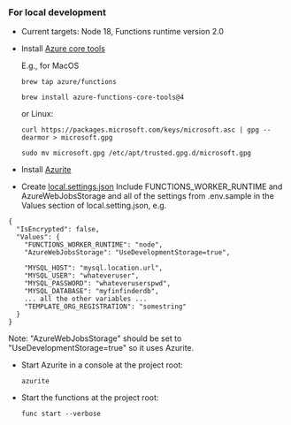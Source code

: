 ### For local development 

* Current targets:  Node 18, Functions runtime version 2.0


* Install [Azure core tools](https://learn.microsoft.com/en-us/azure/azure-functions/functions-run-local?tabs=linux%2Cisolated-process%2Cnode-v4%2Cpython-v2%2Chttp-trigger%2Ccontainer-apps&pivots=programming-language-javascript#install-the-azure-functions-core-tools)

    E.g., for MacOS

    `brew tap azure/functions`

    `brew install azure-functions-core-tools@4`

    or Linux:

    `curl https://packages.microsoft.com/keys/microsoft.asc | gpg --dearmor > microsoft.gpg`

    `sudo mv microsoft.gpg /etc/apt/trusted.gpg.d/microsoft.gpg`

* Install [Azurite](https://github.com/Azure/Azurite?tab=readme-ov-file#getting-started)

* Create [local.settings.json](https://learn.microsoft.com/en-us/azure/azure-functions/functions-develop-local?pivots=programming-language-javascript#local-settings-file)
Include FUNCTIONS_WORKER_RUNTIME and AzureWebJobsStorage and all of the settings from .env.sample in the Values section of local.setting.json, e.g. 
```aiignore
{
  "IsEncrypted": false,
  "Values": {
    "FUNCTIONS_WORKER_RUNTIME": "node",
    "AzureWebJobsStorage": "UseDevelopmentStorage=true",

    "MYSQL_HOST": "mysql.location.url",
    "MYSQL_USER": "whateveruser",
    "MYSQL_PASSWORD": "whateveruserspwd",
    "MYSQL_DATABASE": "myfinfinderdb",
    ... all the other variables ... 
    "TEMPLATE_ORG_REGISTRATION": "somestring"
  }
}
```
Note: "AzureWebJobsStorage" should be set to "UseDevelopmentStorage=true" so it uses Azurite. 

* Start Azurite in a console at the project root:

    `azurite`

* Start the functions at the project root:

    `func start --verbose`

